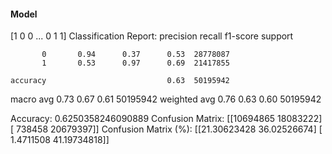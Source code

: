 #### Model
[1 0 0 ... 0 1 1]
Classification Report:
              precision    recall  f1-score   support

           0       0.94      0.37      0.53  28778087
           1       0.53      0.97      0.69  21417855

    accuracy                           0.63  50195942
   macro avg       0.73      0.67      0.61  50195942
weighted avg       0.76      0.63      0.60  50195942

Accuracy: 0.6250358246090889
Confusion Matrix:
[[10694865 18083222]
 [  738458 20679397]]
Confusion Matrix (%):
[[21.30623428 36.02526674]
 [ 1.4711508  41.19734818]]
